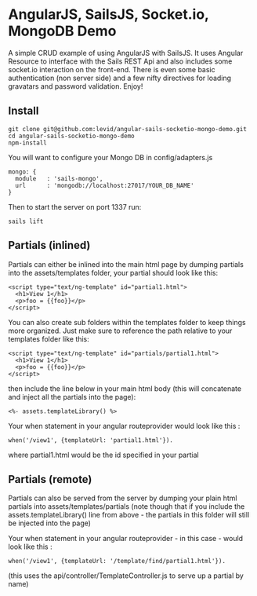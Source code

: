 # AngularJS, SailsJS, Socket.io, MongoDB Demo

A simple CRUD example of using AngularJS with SailsJS. It uses Angular Resource to interface with the Sails REST Api
and also includes some socket.io interaction on the front-end. There is even some basic authentication (non server side) and 
a few nifty directives for loading gravatars and password validation. Enjoy!

Install
------------------

    git clone git@github.com:levid/angular-sails-socketio-mongo-demo.git
    cd angular-sails-socketio-mongo-demo
    npm-install
    
You will want to configure your Mongo DB in config/adapters.js
    
    mongo: {
      module   : 'sails-mongo',
      url      : 'mongodb://localhost:27017/YOUR_DB_NAME'
    }
    
Then to start the server on port 1337 run:

    sails lift

Partials (inlined)
------------------

Partials can either be inlined into the main html page by dumping partials into the assets/templates folder,
your partial should look like this:

    <script type="text/ng-template" id="partial1.html">
      <h1>View 1</h1>
      <p>foo = {{foo}}</p>
    </script>
    
You can also create sub folders within the templates folder to keep things more organized. 
Just make sure to reference the path relative to your templates folder like this:

    <script type="text/ng-template" id="partials/partial1.html">
      <h1>View 1</h1>
      <p>foo = {{foo}}</p>
    </script>

then include the line below in your main html body (this will concatenate and inject all the partials into the page):

    <%- assets.templateLibrary() %>

Your when statement in your angular routeprovider would look like this :

    when('/view1', {templateUrl: 'partial1.html'}).
          
where partial1.html would be the id specified in your partial

Partials (remote)
-----------------

Partials can also be served from the server by dumping your plain html partials into assets/templates/partials
(note though that if you include the assets.templateLibrary() line from above - the partials in this folder 
will still be injected into the page)

Your when statement in your angular routeprovider - in this case - would look like this :

    when('/view1', {templateUrl: '/template/find/partial1.html'}).

(this uses the api/controller/TemplateController.js to serve up a partial by name)
